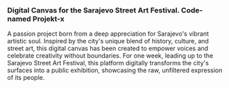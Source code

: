 ### Digital Canvas for the Sarajevo Street Art Festival. Code-named Projekt-x

A passion project born from a deep appreciation for Sarajevo's vibrant artistic soul. Inspired by the city's unique blend of history, culture, and street art, this digital canvas has been created to empower voices and celebrate creativity without boundaries. For one week, leading up to the Sarajevo Street Art Festival, this platform digitally transforms the city's surfaces into a public exhibition, showcasing the raw, unfiltered expression of its people.
